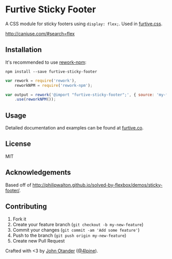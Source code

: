 # Furtive Sticky Footer

A CSS module for sticky footers using `display: flex;`. Used in [furtive.css](http://furtive.co).

<http://caniuse.com/#search=flex>

## Installation

It's recommended to use [rework-npm](https://github.com/reworkcss/rework-npm):

```
npm install --save furtive-sticky-footer
```

```javascript
var rework = require('rework'),
    reworkNPM = require('rework-npm');

var output = rework('@import "furtive-sticky-footer";', { source: 'my-file.css' })
    .use(reworkNPM());
```

## Usage

Detailed documentation and examples can be found at [furtive.co](http://furtive.co).

## License

MIT

## Acknowledgements

Based off of <http://philipwalton.github.io/solved-by-flexbox/demos/sticky-footer/>.

## Contributing

1. Fork it
2. Create your feature branch (`git checkout -b my-new-feature`)
3. Commit your changes (`git commit -am 'Add some feature'`)
4. Push to the branch (`git push origin my-new-feature`)
5. Create new Pull Request

Crafted with <3 by [John Otander](http://johnotander.com) ([@4lpine](https://twitter.com/4lpine)).
